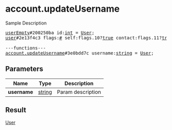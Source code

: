 # account.updateUsername

Sample Description

<pre>
<a href="../constructor/userEmpty.md">userEmpty</a>#200250ba id:<a href="../type/int.md">int</a> = <a href="../type/User.md">User</a>;
<a href="../constructor/user.md">user</a>#2e13f4c3 flags:<a href="../type/#.md">#</a> self:flags.10?<a href="../type/true.md">true</a> contact:flags.11?<a href="../type/true.md">true</a> mutual_contact:flags.12?<a href="../type/true.md">true</a> deleted:flags.13?<a href="../type/true.md">true</a> bot:flags.14?<a href="../type/true.md">true</a> bot_chat_history:flags.15?<a href="../type/true.md">true</a> bot_nochats:flags.16?<a href="../type/true.md">true</a> verified:flags.17?<a href="../type/true.md">true</a> restricted:flags.18?<a href="../type/true.md">true</a> min:flags.20?<a href="../type/true.md">true</a> bot_inline_geo:flags.21?<a href="../type/true.md">true</a> id:<a href="../type/int.md">int</a> access_hash:flags.0?<a href="../type/long.md">long</a> first_name:flags.1?<a href="../type/string.md">string</a> last_name:flags.2?<a href="../type/string.md">string</a> username:flags.3?<a href="../type/string.md">string</a> phone:flags.4?<a href="../type/string.md">string</a> photo:flags.5?<a href="../type/UserProfilePhoto.md">UserProfilePhoto</a> status:flags.6?<a href="../type/UserStatus.md">UserStatus</a> bot_info_version:flags.14?<a href="../type/int.md">int</a> restriction_reason:flags.18?<a href="../type/string.md">string</a> bot_inline_placeholder:flags.19?<a href="../type/string.md">string</a> lang_code:flags.22?<a href="../type/string.md">string</a> = <a href="../type/User.md">User</a>;

---functions---
<a href="../method/account.updateUsername.md">account.updateUsername</a>#3e0bdd7c username:<a href="../type/string.md">string</a> = <a href="../type/User.md">User</a>;
</pre>
## Parameters

| Name | Type | Description |
|------|:----:|-------------|
| **username** | <a href="../type/string.md">string</a> | Param description |

## Result

<a href="../type/User.md">User</a>

